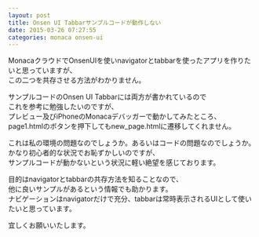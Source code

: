 ```yaml
---
layout: post
title: Onsen UI Tabbarサンプルコードが動作しない
date: 2015-03-26 07:27:55
categories: monaca onsen-ui
---
```

<!-- {% raw %} -->
<p>MonacaクラウドでOnsenUIを使いnavigatorとtabbarを使ったアプリを作りたいと思っていますが、<br>
この二つを共存させる方法がわかりません。</p>

<p>サンプルコードのOnsen UI Tabbarには両方が書かれているので<br>
これを参考に勉強したいのですが、<br>
プレビュー及びiPhoneのMonacaデバッガーで動かしてみたところ、page1.htmlのボタンを押下してもnew_page.htmlに遷移してくれません。</p>

<p>これは私の環境の問題なのでしょうか。あるいはコードの問題なのでしょうか。<br>
かなり初心者的な状況でお恥ずかしいのですが、<br>
サンプルコードが動かないという状況に軽い絶望を感じております。</p>

<p>目的はnavigatorとtabbarの共存方法を知ることなので、<br>
他に良いサンプルがあるという情報でも助かります。<br>
ナビゲーションはnavigatorだけで充分、tabbarは常時表示されるUIとして使いたいと思っています。</p>

<p>宜しくお願いいたします。</p>
<!-- {% endraw %} -->
